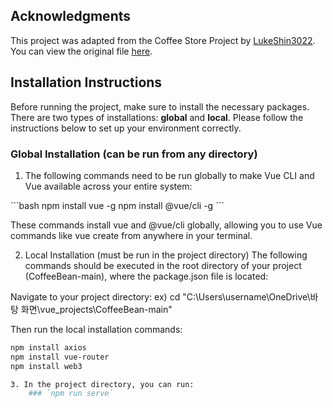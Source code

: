 ## Acknowledgments

This project was adapted from the Coffee Store Project by [LukeShin3022](https://github.com/LukeShin3022). You can view the original file [here](https://github.com/LukeShin3022/CoffeeShop/blob/main/README.md).

## Installation Instructions

Before running the project, make sure to install the necessary packages. There are two types of installations: **global** and **local**. Please follow the instructions below to set up your environment correctly.

### Global Installation (can be run from any directory)

1. The following commands need to be run globally to make Vue CLI and Vue available across your entire system:

\```bash
npm install vue -g
npm install @vue/cli -g
\```

These commands install vue and @vue/cli globally, allowing you to use Vue commands like vue create from anywhere in your terminal.


2. Local Installation (must be run in the project directory)
The following commands should be executed in the root directory of your project (CoffeeBean-main), where the package.json file is located:

Navigate to your project directory:
ex) cd "C:\Users\username\OneDrive\바탕 화면\vue_projects\CoffeeBean-main"

Then run the local installation commands:

```bash
npm install axios
npm install vue-router
npm install web3

3. In the project directory, you can run:
    ### `npm run serve`


